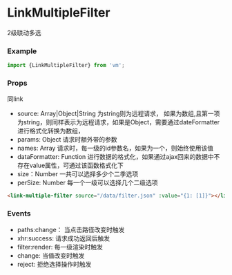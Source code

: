 LinkMultipleFilter
====================
2级联动多选

### Example

```js
import {LinkMultipleFilter} from 'vm';
```

### Props
同link

* source: Array|Object|String 为string则为远程请求， 如果为数组,且第一项为string，则同样表示为远程请求，如果是Object，需要通过dateFormatter进行格式化转换为数组，
* params: Object 请求时额外带的参数
* names: Array 请求时，每一级的id参数名，如果为一个，则始终使用该值
* dataFormatter: Function 进行数据的格式化，如果通过ajax回来的数据中不存在value属性，可通过该函数格式化下
* size：Number 一共可以选择多少个二季选项
* perSize: Number 每一个一级可以选择几个二级选项

```html
<link-multiple-filter source="/data/filter.json" :value="{1: [1]}"></link-multiple-filter>
```

### Events

* paths:change： 当点击路径改变时触发
* xhr:success: 请求成功返回后触发
* filter:render: 每一级渲染时触发
* change: 当值改变时触发
* reject: 拒绝选择操作时触发
